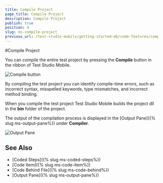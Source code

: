 ```yaml
---
title: Compile Project
page_title: Compile Project
description: Compile Project
publish: true
position: 4
slug: ms-compile-project
previous_url: /test-studio-mobile/getting-started-mb/code-features/compile-project
---
```

#Compile Project

You can compile the entire test project by pressing the **Compile** button in the ribbon of Test Studio Mobile.

![Compile button](/img/test-studio-mobile/getting-started-mb/coded-features/compile-project/fig1.png)

By compiling the test project you can identify compile-time errors, such as incorrect syntax, misspelled keywords, type mismatches, and incorrect method binding. 

When you compile the test project Test Studio Mobile builds the project dll in the **bin** folder of the project.

The output of the compilation process is displayed in the [Output Pane]({% slug ms-output-pane%}) under **Compiler**. 

![Output Pane](/img/test-studio-mobile/getting-started-mb/coded-features/compile-project/fig2.png)


See Also
--------

* [Coded Steps]({% slug ms-coded-steps%})
* [Code Item]({% slug ms-code-item%})
* [Code Behind File]({% slug ms-code-behind%})
* [Output Pane]({% slug ms-output-pane%})